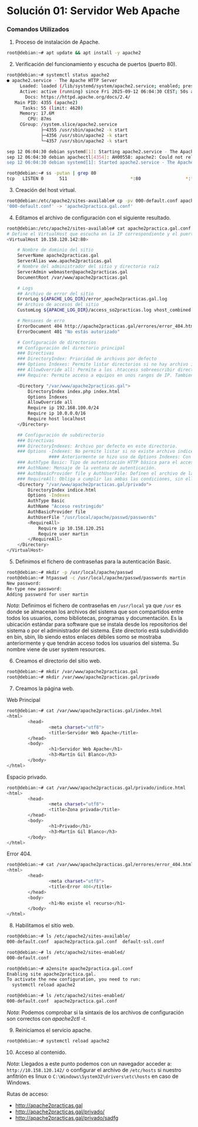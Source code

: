 # **Solución 01: Servidor Web Apache**

### **Comandos Utilizados**

1. Proceso de instalación de Apache.

```bash
root@debian:~# apt update && apt install -y apache2
```

2. Verificación del funcionamiento y escucha de puertos (puerto 80).

```bash
root@debian:~# systemctl status apache2
● apache2.service - The Apache HTTP Server
     Loaded: loaded (/lib/systemd/system/apache2.service; enabled; preset: enabled)
     Active: active (running) since Fri 2025-09-12 06:04:30 CEST; 50s ago
       Docs: https://httpd.apache.org/docs/2.4/
   Main PID: 4355 (apache2)
      Tasks: 55 (limit: 4620)
     Memory: 17.6M
        CPU: 87ms
     CGroup: /system.slice/apache2.service
             ├─4355 /usr/sbin/apache2 -k start
             ├─4356 /usr/sbin/apache2 -k start
             └─4357 /usr/sbin/apache2 -k start

sep 12 06:04:30 debian systemd[1]: Starting apache2.service - The Apache HTTP Server...
sep 12 06:04:30 debian apachectl[4354]: AH00558: apache2: Could not reliably determine the server's fully qualified domain name, using >
sep 12 06:04:30 debian systemd[1]: Started apache2.service - The Apache HTTP Server.
```

```bash
root@debian:~# ss -putan | grep 80
tcp   LISTEN 0      511                        *:80                 *:*    users:(("apache2",pid=4357,fd=4),("apache2",pid=4356,fd=4),("apache2",pid=4355,fd=4))
```

3. Creación del host virtual.

```bash
root@debian:/etc/apache2/sites-available# cp -pv 000-default.conf apache2practica.gal.conf
'000-default.conf' -> 'apache2practica.gal.conf'
```

4. Editamos el archivo de configuración con el siguiente resultado.

```bash
root@debian:/etc/apache2/sites-available# cat apache2practica.gal.conf
# Define el VirtualHost que escucha en la IP correspondiente y el puerto definido
<VirtualHost 10.158.120.142:80>

    # Nombre de dominio del sitio
    ServerName apache2practicas.gal
    ServerAlias www.apache2practicas.gal
    # Nombre del administrador del sitio y directorio raíz
    ServerAdmin webmaster@apache2practicas.gal
    DocumentRoot /var/www/apache2practicas.gal

    # Logs
    ## Archivo de error del sitio
    ErrorLog ${APACHE_LOG_DIR}/error_apache2practicas.gal.log
    ## Archivo de accesos del sitio
    CustomLog ${APACHE_LOG_DIR}/access_so2practicas.log vhost_combined

    # Mensaxes de erro
    ErrorDocument 404 http://apache2practicas.gal/errores/error_404.html
    ErrorDocument 401 "No estás autorizado"

    # Configuración de directorios
    ## Configuración del directorio principal
    ### Directivas
    ### DirectoryIndex: Prioridad de archivos por defecto
    ### Options Indexes: Permite listar directorios si no hay archivo index
    ### AllowOverride all: Permite a los .htaccess sobreescribir directivas del servidor
    ### Require: Permite acceso a equipos en unos rangos de IP. Tambien se permite el acceso desde localhost

    <Directory "/var/www/apache2practicas.gal">
        DirectoryIndex index.php index.html
        Options Indexes
        AllowOverride all
        Require ip 192.168.100.0/24
        Require ip 10.0.0.0/16
        Require host localhost
    </Directory>

    ## Configuración de subdirectorio
    ### Directivas
    ### DirectoryIndexes: Archivo por defecto en este directorio.
    ### Options -Indexes: No permite listar si no existe archivo indice.html.
                #### Anteriormente se hizo uso de Options Indexes: Con el "-" desactivamos esta directiva que teniamos heredada.
    ### AuthType Basic: Tipo de autenticación HTTP básica para el acceso.
    ### AuthName: Mensaje de la ventana de autenticación.
    ### AuthBasicProvider file y AuthUserFile: Definen el archivo de las credenciales de usuario.
    ### RequireAll: Obliga a cumplir las ambas las condiciones, sin ella, con el cumplimiento de una sola bastaría.
    <Directory "/var/www/apache2practicas.gal/privado">
        DirectoryIndex indice.html
        Options -Indexes
        AuthType Basic
        AuthName "Acceso restringido"
        AuthBasicProvider file
        AuthUserFile "/usr/local/apache/passwd/passwords"
        <RequireAll>
            Require ip 10.158.120.251
            Require user martin
        </RequireAll>
    </Directory>
</VirtualHost>
```

5. Definimos el fichero de contraseñas para la autenticación Basic.

```bash
root@debian:~# mkdir -p /usr/local/apache/passwd
root@debian:~# htpasswd -c /usr/local/apache/passwd/passwords martin
New password:
Re-type new password:
Adding password for user martin
```

_*Nota*_: Definimos el fichero de contraseñas en `/usr/local` ya que `/usr` es donde se almacenan los archivos del sistema que son compartidos entre todos los usuarios, como bibliotecas, programas y documentación. Es la ubicación estándar para software que se instala desde los repositorios del sistema o por el administrador del sistema. Este directorio está subdividido en bin, sbin, lib siendo estos enlaces débiles somo se mostraba anteriormente y que tendrán acceso todos los usuarios del sistema. Su nombre viene de user system resources.

6. Creamos el directorio del sitio web.

```bash
root@debian:~# mkdir /var/www/apache2practicas.gal
root@debian:~# mkdir /var/www/apache2practicas.gal/privado
```

7. Creamos la página web.

Web Principal

```bash
root@debian:~# cat /var/www/apache2practicas.gal/index.html
<html>
        <head>
                <meta charset="utf8">
                <title>Servidor Web Apache</title>
        </head>
        <body>
                <h1>Servidor Web Apache</h1>
                <h3>Martín Gil Blanco</h3>
        </body>
</html>
```

Espacio privado.

```bash
root@debian:~# cat /var/www/apache2practicas.gal/privado/indice.html
<html>
        <head>
                <meta charset="utf8">
                <title>Zona privada</title>
        </head>
        <body>
                <h1>Privado</h1>
                <h3>Martín Gil Blanco</h3>
        </body>
</html>
```

Error 404.

```bash
root@debian:~# cat /var/www/apache2practicas.gal/errores/error_404.html
<html>
        <head>
                <meta charset="utf8">
                <title>Error 404</title>
        </head>
        <body>
                <h1>No existe el recurso</h1>
        </body>
</html>
```

8. Habilitamos el sitio web.

```bash
root@debian:~# ls /etc/apache2/sites-available/
000-default.conf  apache2practica.gal.conf  default-ssl.conf

root@debian:~# ls /etc/apache2/sites-enabled/
000-default.conf

root@debian:~# a2ensite apache2practica.gal.conf
Enabling site apache2practica.gal.
To activate the new configuration, you need to run:
  systemctl reload apache2

root@debian:~# ls /etc/apache2/sites-enabled/
000-default.conf  apache2practica.gal.conf
```

_*Nota*_: Podemos comprobar si la sintaxis de los archivos de configuración son correctos con _apache2ctl -t_.

9. Reiniciamos el servicio apache.

```bash
root@debian:~# systemctl reload apache2
```

10. Acceso al contenido.

_*Nota*_: Llegados a este punto podemos con un navegador acceder a: `http://10.158.120.142/` o configurar el archivo de `/etc/hosts` si nuestro anfitrión es linux o `C:\Windows\System32\drivers\etc\hosts` en caso de Windows.

Rutas de acceso:

- http://apache2practicas.gal
- http://apache2practicas.gal/privado/
- http://apache2practicas.gal/privado/sadfg
